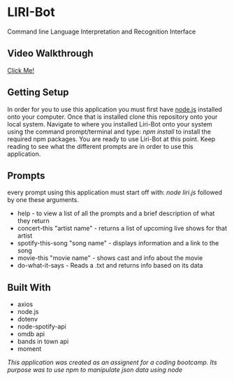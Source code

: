 # LIRI-Bot
Command line Language Interpretation and Recognition Interface

## Video Walkthrough
[Click Me!](https://drive.google.com/file/d/1HS6KI52Xbx5Cvjm9vqSX4A3Cn8in6IwA/view?usp=sharing)

## Getting Setup
In order for you to use this application you must first have [node.js](https://nodejs.org/en/download/) installed onto your computer. Once that is installed clone this repository onto your local system. Navigate to where you installed Liri-Bot onto your system using the command prompt/terminal and type: _npm install_ to install the required npm packages. You are ready to use Liri-Bot at this point. Keep reading to see what the different prompts are in order to use this application. 

## Prompts
every prompt using this application must start off with: _node liri.js_ followed by one these arguments.
- help - to view a list of all the prompts and a brief description of what they return
- concert-this "artist name" - returns a list of upcoming live shows for that artist
- spotify-this-song "song name" - displays information and a link to the song
- movie-this "movie name" - shows cast and info about the movie
- do-what-it-says - Reads a .txt and returns info based on its data

## Built With
- axios
- node.js
- dotenv
- node-spotify-api
- omdb api
- bands in town api
- moment

_This application was created as an assignent for a coding bootcamp. Its purpose was to use npm to manipulate json data using node_
